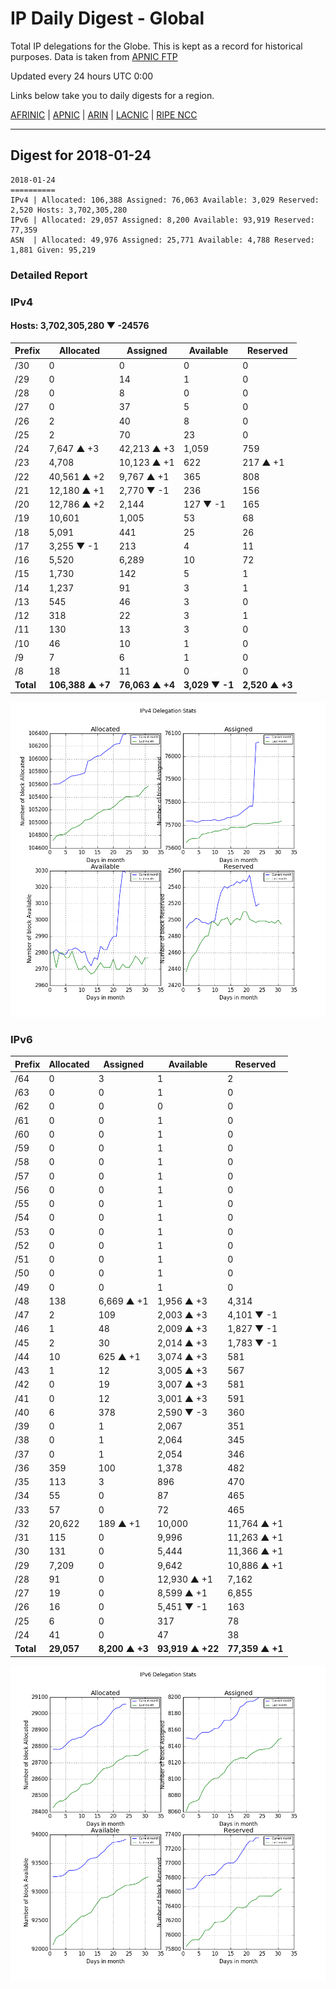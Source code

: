 # IP Daily Digest - Global

Total IP delegations for the Globe. This is kept as a record for historical purposes. Data is taken from [APNIC FTP](https://ftp.apnic.net/)

Updated every 24 hours UTC 0:00

Links below take you to daily digests for a region.

[AFRINIC](./archives/AFRINIC/) | [APNIC](./archives/APNIC/) | [ARIN](./archives/ARIN/) | [LACNIC](./archives/LACNIC/) | [RIPE NCC](./archives/RIPE_NCC/)

---

## Digest for 2018-01-24
```
2018-01-24
==========
IPv4 | Allocated: 106,388 Assigned: 76,063 Available: 3,029 Reserved: 2,520 Hosts: 3,702,305,280
IPv6 | Allocated: 29,057 Assigned: 8,200 Available: 93,919 Reserved: 77,359
ASN  | Allocated: 49,976 Assigned: 25,771 Available: 4,788 Reserved: 1,881 Given: 95,219
```

### Detailed Report

### IPv4

#### Hosts: **3,702,305,280 ▼ -24576**

| Prefix | Allocated | Assigned | Available | Reserved |
| ----- | ----- | ----- | ----- | ----- |
| /30 | 0 | 0 | 0 | 0 |
| /29 | 0 | 14 | 1 | 0 |
| /28 | 0 | 8 | 0 | 0 |
| /27 | 0 | 37 | 5 | 0 |
| /26 | 2 | 40 | 8 | 0 |
| /25 | 2 | 70 | 23 | 0 |
| /24 | 7,647 ▲ +3 | 42,213 ▲ +3 | 1,059 | 759 |
| /23 | 4,708 | 10,123 ▲ +1 | 622 | 217 ▲ +1 |
| /22 | 40,561 ▲ +2 | 9,767 ▲ +1 | 365 | 808 |
| /21 | 12,180 ▲ +1 | 2,770 ▼ -1 | 236 | 156 |
| /20 | 12,786 ▲ +2 | 2,144 | 127 ▼ -1 | 165 |
| /19 | 10,601 | 1,005 | 53 | 68 |
| /18 | 5,091 | 441 | 25 | 26 |
| /17 | 3,255 ▼ -1 | 213 | 4 | 11 |
| /16 | 5,520 | 6,289 | 10 | 72 |
| /15 | 1,730 | 142 | 5 | 1 |
| /14 | 1,237 | 91 | 3 | 1 |
| /13 | 545 | 46 | 3 | 0 |
| /12 | 318 | 22 | 3 | 1 |
| /11 | 130 | 13 | 3 | 0 |
| /10 | 46 | 10 | 1 | 0 |
| /9 | 7 | 6 | 1 | 0 |
| /8 | 18 | 11 | 0 | 0 |
| **Total** | **106,388 ▲ +7** | **76,063 ▲ +4** | **3,029 ▼ -1** | **2,520 ▲ +3** |

![ipv4-stats](ipv4-figure.png)

### IPv6

| Prefix | Allocated | Assigned | Available | Reserved |
| ----- | ----- | ----- | ----- | ----- |
| /64 | 0 | 3 | 1 | 2 |
| /63 | 0 | 0 | 1 | 0 |
| /62 | 0 | 0 | 0 | 0 |
| /61 | 0 | 0 | 1 | 0 |
| /60 | 0 | 0 | 1 | 0 |
| /59 | 0 | 0 | 1 | 0 |
| /58 | 0 | 0 | 1 | 0 |
| /57 | 0 | 0 | 1 | 0 |
| /56 | 0 | 0 | 1 | 0 |
| /55 | 0 | 0 | 1 | 0 |
| /54 | 0 | 0 | 1 | 0 |
| /53 | 0 | 0 | 1 | 0 |
| /52 | 0 | 0 | 1 | 0 |
| /51 | 0 | 0 | 1 | 0 |
| /50 | 0 | 0 | 1 | 0 |
| /49 | 0 | 0 | 1 | 0 |
| /48 | 138 | 6,669 ▲ +1 | 1,956 ▲ +3 | 4,314 |
| /47 | 2 | 109 | 2,003 ▲ +3 | 4,101 ▼ -1 |
| /46 | 1 | 48 | 2,009 ▲ +3 | 1,827 ▼ -1 |
| /45 | 2 | 30 | 2,014 ▲ +3 | 1,783 ▼ -1 |
| /44 | 10 | 625 ▲ +1 | 3,074 ▲ +3 | 581 |
| /43 | 1 | 12 | 3,005 ▲ +3 | 567 |
| /42 | 0 | 19 | 3,007 ▲ +3 | 581 |
| /41 | 0 | 12 | 3,001 ▲ +3 | 591 |
| /40 | 6 | 378 | 2,590 ▼ -3 | 360 |
| /39 | 0 | 1 | 2,067 | 351 |
| /38 | 0 | 1 | 2,064 | 345 |
| /37 | 0 | 1 | 2,054 | 346 |
| /36 | 359 | 100 | 1,378 | 482 |
| /35 | 113 | 3 | 896 | 470 |
| /34 | 55 | 0 | 87 | 465 |
| /33 | 57 | 0 | 72 | 465 |
| /32 | 20,622 | 189 ▲ +1 | 10,000 | 11,764 ▲ +1 |
| /31 | 115 | 0 | 9,996 | 11,263 ▲ +1 |
| /30 | 131 | 0 | 5,444 | 11,366 ▲ +1 |
| /29 | 7,209 | 0 | 9,642 | 10,886 ▲ +1 |
| /28 | 91 | 0 | 12,930 ▲ +1 | 7,162 |
| /27 | 19 | 0 | 8,599 ▲ +1 | 6,855 |
| /26 | 16 | 0 | 5,451 ▼ -1 | 163 |
| /25 | 6 | 0 | 317 | 78 |
| /24 | 41 | 0 | 47 | 38 |
| **Total** | **29,057** | **8,200 ▲ +3** | **93,919 ▲ +22** | **77,359 ▲ +1** |

![ipv6-stats](ipv6-figure.png)